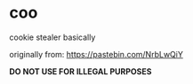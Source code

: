 # coo
cookie stealer basically 

originally from: https://pastebin.com/NrbLwQiY

**DO NOT USE FOR ILLEGAL PURPOSES**
